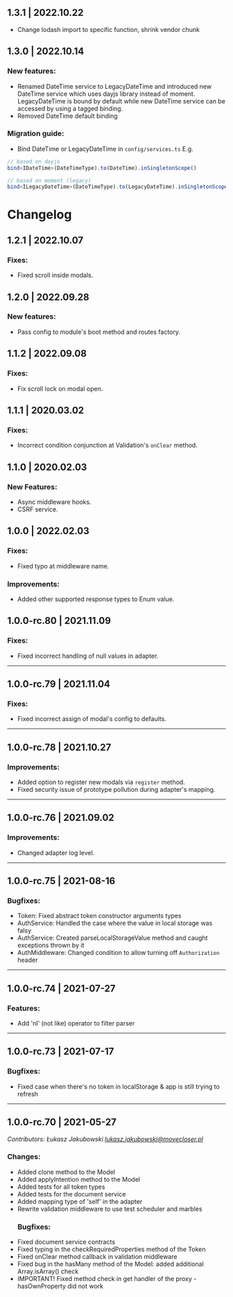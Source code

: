## 1.3.1 | 2022.10.22

* Change lodash import to specific function, shrink vendor chunk

## 1.3.0 | 2022.10.14

### New features:

* Renamed DateTime service to LegacyDateTime and introduced new DateTime service which uses dayjs library instead of moment. LegacyDateTime is bound by default while new DateTime service can be accessed by using a tagged binding.
* Removed DateTime default binding

### Migration guide:

* Bind DateTime or LegacyDateTime in `config/services.ts`
E.g.
```ts
// based on dayjs
bind<IDateTime>(DateTimeType).to(DateTime).inSingletonScope()

// based on moment (legacy)
bind<ILegacyDateTime>(DateTimeType).to(LegacyDateTime).inSingletonScope()
```

# Changelog

## 1.2.1 | 2022.10.07

### Fixes:

* Fixed scroll inside modals.

## 1.2.0 | 2022.09.28

### New features:

* Pass config to module's boot method and routes factory.

## 1.1.2 | 2022.09.08

### Fixes:

* Fix scroll lock on modal open.

## 1.1.1 | 2020.03.02

### Fixes:

* Incorrect condition conjunction at Validation's `onClear` method.

## 1.1.0 | 2020.02.03

### New Features:

* Async middleware hooks.
* CSRF service.

## 1.0.0 | 2022.02.03

### Fixes:
* Fixed typo at middleware name.

### Improvements:

* Added other supported response types to Enum value.

## 1.0.0-rc.80 | 2021.11.09

### Fixes:

* Fixed incorrect handling of null values in adapter.

---

## 1.0.0-rc.79 | 2021.11.04

### Fixes:

* Fixed incorrect assign of modal's config to defaults.

---

## 1.0.0-rc.78 | 2021.10.27

### Improvements:

* Added option to register new modals via `register` method.
* Fixed security issue of prototype pollution during adapter's mapping.

---

## 1.0.0-rc.76 | 2021.09.02

### Improvements:

* Changed adapter log level.

---

## 1.0.0-rc.75 | 2021-08-16

### Bugfixes:
* Token: Fixed abstract token constructor arguments types
* AuthService: Handled the case where the value in local storage was falsy
* AuthService: Created parseLocalStorageValue method and caught exceptions thrown by it
* AuthMiddleware: Changed condition to allow turning off `Authorization` header

---

## 1.0.0-rc.74 | 2021-07-27

### Features:
* Add 'nl' (not like) operator to filter parser

---

## 1.0.0-rc.73 | 2021-07-17

### Bugfixes:
* Fixed case when there's no token in localStorage & app is still trying to refresh

---

## 1.0.0-rc.70 | 2021-05-27

*Contributors: Łukasz Jakubowski <lukasz.jakubowski@movecloser.pl>*

### Changes:
* Added clone method to the Model
* Added applyIntention method to the Model
* Added tests for all token types
* Added tests for the document service
* Added mapping type of 'self' in the adapter
* Rewrite validation middleware to use test scheduler and marbles
  ### Bugfixes:
* Fixed document service contracts
* Fixed typing in the checkRequiredProperties method of the Token
* Fixed onClear method callback in validation middleware
* Fixed bug in the hasMany method of the Model: added additional Array.isArray() check
* IMPORTANT! Fixed method check in get handler of the proxy - hasOwnProperty did not work
